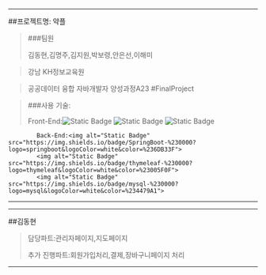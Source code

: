 
---
##프로젝트명: 약플


>
> ###팀원
>
>김동현,김명주,김지원,박보령,안은선,이해미


>
> 강남 KH정보교육원 


>
> 공공데이터 융합 자바개발자 양성과정A23 #FinalProject


>
> ###사용 기술:
>
>
>Front-End:<img alt="Static Badge" src="https://img.shields.io/badge/css3-%230000?logo=css3&logoColor=white&color=%231572B6">
            <img alt="Static Badge" src="https://img.shields.io/badge/html5-%230000?logo=html5&logoColor=white&color=%23E34F26">
            <img alt="Static Badge" src="https://img.shields.io/badge/javascript-%230000?logo=javascript&logoColor=white&color=%23F7DF1E">


            Back-End:<img alt="Static Badge" src="https://img.shields.io/badge/SpringBoot-%230000?logo=springboot&logoColor=white&color=%236DB33F">
            <img alt="Static Badge" src="https://img.shields.io/badge/thymeleaf-%230000?logo=thymeleaf&logoColor=white&color=%23005F0F">
            <img alt="Static Badge" src="https://img.shields.io/badge/mysql-%230000?logo=mysql&logoColor=white&color=%234479A1">
---
---
##김동현


> 담당파트:관리자페이지,지도페이지
>
> 
> 추가 진행파트:회원가입처리,결제,장바구니페이지 처리
>
> 
---
